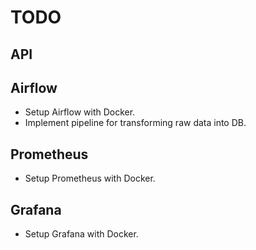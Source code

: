 # TODO

## API



## Airflow
- Setup Airflow with Docker.
- Implement pipeline for transforming raw data into DB.


## Prometheus
- Setup Prometheus with Docker.


## Grafana
- Setup Grafana with Docker.